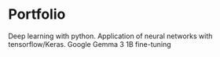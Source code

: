 # Portfolio


Deep learning with python. Application of neural networks with tensorflow/Keras.
Google Gemma 3 1B fine-tuning
